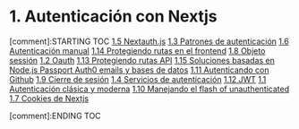 # 1. Autenticación con Nextjs


[comment]:STARTING TOC
[1.5 Nextauth.js](<./content/1.5 Nextauth.js.md>)
[1.3 Patrones de autenticación](<./content/1.3 Patrones de autenticación.md>)
[1.6 Autenticación manual](<./content/1.6 Autenticación manual.md>)
[1.14 Protegiendo rutas en el frontend](<./content/1.14 Protegiendo rutas en el frontend.md>)
[1.8 Objeto sessión](<./content/1.8 Objeto sessión.md>)
[1.2 Oauth](<./content/1.2 Oauth.md>)
[1.13 Protegiendo rutas API](<./content/1.13 Protegiendo rutas API.md>)
[1.15 Soluciones basadas en Node.js Passport Auth0 emails y bases de datos](<./content/1.15 Soluciones basadas en Node.js Passport Auth0 emails y bases de datos.md>)
[1.11 Autenticando con Github](<./content/1.11 Autenticando con Github.md>)
[1.9 Cierre de sesión](<./content/1.9 Cierre de sesión.md>)
[1.4 Servicios de autenticación](<./content/1.4 Servicios de autenticación.md>)
[1.12 JWT](<./content/1.12 JWT.md>)
[1.1 Autenticación clásica y moderna](<./content/1.1 Autenticación clásica y moderna.md>)
[1.10 Manejando el flash of unauthenticated](<./content/1.10 Manejando el flash of unauthenticated.md>)
[1.7 Cookies de Nextjs](<./content/1.7 Cookies de Nextjs.md>)

[comment]:ENDING TOC